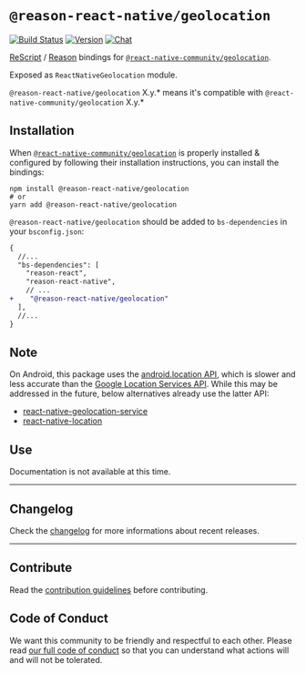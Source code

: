 # `@reason-react-native/geolocation`

[![Build Status](https://github.com/reason-react-native/geolocation/workflows/Build/badge.svg)](https://github.com/reason-react-native/geolocation/actions)
[![Version](https://img.shields.io/npm/v/@reason-react-native/geolocation.svg)](https://www.npmjs.com/@reason-react-native/geolocation)
[![Chat](https://img.shields.io/discord/235176658175262720.svg?logo=discord&colorb=blue)](https://reason-react-native.github.io/discord/)

[ReScript](https://rescript-lang.org) / [Reason](https://reasonml.github.io) bindings for
[`@react-native-community/geolocation`](https://github.com/react-native-geolocation/react-native-geolocation).

Exposed as `ReactNativeGeolocation` module.

`@reason-react-native/geolocation` X.y.\* means it's compatible with
`@react-native-community/geolocation` X.y.\*

## Installation

When
[`@react-native-community/geolocation`](https://github.com/react-native-geolocation/react-native-geolocation)
is properly installed & configured by following their installation instructions,
you can install the bindings:

```console
npm install @reason-react-native/geolocation
# or
yarn add @reason-react-native/geolocation
```

`@reason-react-native/geolocation` should be added to `bs-dependencies` in your
`bsconfig.json`:

```diff
{
  //...
  "bs-dependencies": [
    "reason-react",
    "reason-react-native",
    // ...
+    "@reason-react-native/geolocation"
  ],
  //...
}
```

## Note

On Android, this package uses the
[android.location API](https://developer.android.com/reference/android/location/package-summary),
which is slower and less accurate than the
[Google Location Services API](https://developer.android.com/training/location/).
While this may be addressed in the future, below alternatives already use the
latter API:

- [react-native-geolocation-service](https://github.com/Agontuk/react-native-geolocation-service)
- [react-native-location](https://github.com/timfpark/react-native-location)

## Use

Documentation is not available at this time.

---

## Changelog

Check the [changelog](./CHANGELOG.md) for more informations about recent
releases.

---

## Contribute

Read the
[contribution guidelines](https://github.com/reason-react-native/.github/blob/master/CONTRIBUTING.md)
before contributing.

## Code of Conduct

We want this community to be friendly and respectful to each other. Please read
[our full code of conduct](https://github.com/reason-react-native/.github/blob/master/CODE_OF_CONDUCT.md)
so that you can understand what actions will and will not be tolerated.

